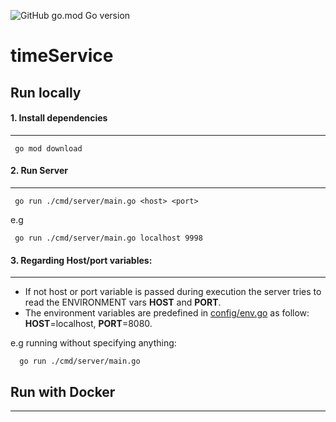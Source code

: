 ![GitHub go.mod Go version](https://img.shields.io/github/go-mod/go-version/l-const/timeService) 
# timeService

## Run locally



#### 1. **Install dependencies**

---

```code
 go mod download
```
####  2. **Run Server**

---

```shell
 go run ./cmd/server/main.go <host> <port>
```

e.g

```shell
 go run ./cmd/server/main.go localhost 9998
```

#### 3. **Regarding Host/port variables**:

---


 * If not host or port variable is passed during execution the server tries to read the ENVIRONMENT vars **HOST** and **PORT**.
 * The environment variables are predefined in [config/env.go](https://github.com/l-const/timeService/blob/main/config/.env#L2-L3) as follow: **HOST**=localhost, **PORT**=8080.

e.g running without specifying anything: 


```shell
  go run ./cmd/server/main.go 
```

## Run with Docker
---